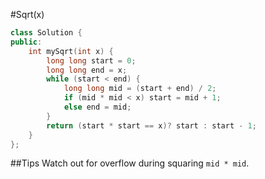 #Sqrt(x)
```C++
class Solution {
public:
    int mySqrt(int x) {
        long long start = 0;
        long long end = x;
        while (start < end) {
            long long mid = (start + end) / 2;
            if (mid * mid < x) start = mid + 1;
            else end = mid;
        }
        return (start * start == x)? start : start - 1;
    }
};
```
##Tips
Watch out for overflow during squaring `mid * mid`.
